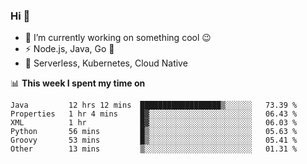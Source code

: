 ### Hi 👋

<!--
**nodejh/nodejh** is a ✨ _special_ ✨ repository because its `README.md` (this file) appears on your GitHub profile.

Here are some ideas to get you started:

- 🔭 I’m currently working on ...
- 🌱 I’m currently learning ...
- 👯 I’m looking to collaborate on ...
- 🤔 I’m looking for help with ...
- 💬 Ask me about ...
- 📫 How to reach me: ...
- 😄 Pronouns: ...
- ⚡ Fun fact: ...
-->

- 🔭 I’m currently working on something cool :wink:
- ⚡ Node.js, Java, Go :thought_balloon:
- 🤖 Serverless, Kubernetes, Cloud Native

📊 **This week I spent my time on**

<!--START_SECTION:waka-->

```text
Java         12 hrs 12 mins  ██████████████████▒░░░░░░   73.39 %
Properties   1 hr 4 mins     █▓░░░░░░░░░░░░░░░░░░░░░░░   06.43 %
XML          1 hr            █▓░░░░░░░░░░░░░░░░░░░░░░░   06.03 %
Python       56 mins         █▒░░░░░░░░░░░░░░░░░░░░░░░   05.63 %
Groovy       53 mins         █▒░░░░░░░░░░░░░░░░░░░░░░░   05.41 %
Other        13 mins         ▒░░░░░░░░░░░░░░░░░░░░░░░░   01.31 %
```

<!--END_SECTION:waka-->


<!--
:traffic_light: **Visitors**

![visitors](https://visitor-badge.glitch.me/badge?page_id=nodejh.nodejh)
-->
